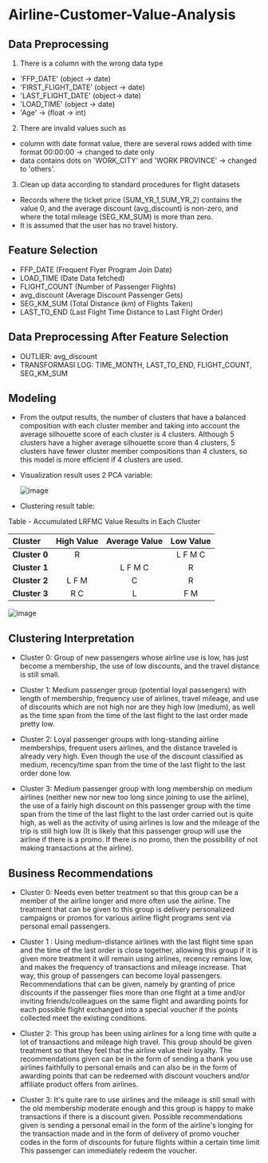 # Airline-Customer-Value-Analysis

## Data Preprocessing

1. There is a column with the wrong data type
   
- 'FFP_DATE' (object -> date)
- 'FIRST_FLIGHT_DATE' (object -> date)
- 'LAST_FLIGHT_DATE' (object-> date)
- 'LOAD_TIME' (object -> date)
- 'Age' -> (float -> int)

2. There are invalid values such as
   
- column with date format value, there are several rows added with time format 00:00:00 -> changed to date only
- data contains dots on 'WORK_CITY' and 'WORK PROVINCE' -> changed to 'others'.

3. Clean up data according to standard procedures for flight datasets

- Records where the ticket price (SUM_YR_1,SUM_YR_2) contains the value 0, and the average discount (avg_discount) is non-zero, and where the total mileage (SEG_KM_SUM) is more than zero.
- It is assumed that the user has no travel history.

## Feature Selection

- FFP_DATE (Frequent Flyer Program Join Date)
- LOAD_TIME (Date Data fetched)
- FLIGHT_COUNT (Number of Passenger Flights)
- avg_discount (Average Discount Passenger Gets)
- SEG_KM_SUM (Total Distance (km) of Flights Taken)
- LAST_TO_END (Last Flight Time Distance to Last Flight Order)

## Data Preprocessing After Feature Selection

- OUTLIER: avg_discount
- TRANSFORMASI LOG: TIME_MONTH, LAST_TO_END, FLIGHT_COUNT, SEG_KM_SUM

## Modeling

- From the output results, the number of clusters that have a balanced composition with each cluster member and taking into account the average silhouette score of each cluster is 4 clusters.
  Although 5 clusters have a higher average silhouette score than 4 clusters, 5 clusters have fewer cluster member compositions than 4 clusters, so this model is more efficient if 4 clusters are used.
- Visualization result uses 2 PCA variable:
  
  ![image](https://github.com/nunuufdlh01/Airline-Customer-Value-Analysis/assets/89932073/ac249e04-b8de-4910-8053-133ae22b7ae9)

- Clustering result table:

  <p style="text-align: center;">
Table - Accumulated LRFMC Value Results in Each Cluster
</p> 

|  Cluster  | High Value | Average Value | Low Value |
| :-------- | :--------: | :-----------: | :-------: |
| **Cluster 0** | R |  | L F M C |
| **Cluster 1** |  | L F M C | R |
| **Cluster 2** | L F M | C | R |
| **Cluster 3** | R C | L | F M |

![image](https://github.com/nunuufdlh01/Airline-Customer-Value-Analysis/assets/89932073/d48f7f65-012c-4be6-928e-13336517ae16)


## Clustering Interpretation

- Cluster 0: Group of new passengers whose airline use is low, has just become a membership,
the use of low discounts, and the travel distance is still small.

- Cluster 1: Medium passenger group (potential loyal passengers) with length of membership, frequency
use of airlines, travel mileage, and use of discounts which are not high nor are they high
low (medium), as well as the time span from the time of the last flight to the last order made
pretty low.

- Cluster 2: Loyal passenger groups with long-standing airline memberships, frequent users
airlines, and the distance traveled is already very high. Even though the use of the discount
classified as medium, recency/time span from the time of the last flight to the last order
done low.

- Cluster 3: Medium passenger group with long membership on medium airlines (neither new nor new
too long since joining to use the airline), the use of a fairly high discount on
this passenger group with the time span from the time of the last flight to the last order
carried out is quite high, as well as the activity of using airlines is low and the mileage of the trip is still high
low (It is likely that this passenger group will use the airline if there is a promo. If there is no promo, then
the possibility of not making transactions at the airline).

## Business Recommendations

- Cluster 0: Needs even better treatment so that this group can be a member of the airline longer and
more often use the airline. The treatment that can be given to this group is delivery
personalized campaigns or promos for various airline flight programs sent via personal email
passengers.

- Cluster 1 : Using medium-distance airlines with the last flight time span and
the time of the last order is close together, allowing this group if it is given more treatment it will remain
using airlines, recency remains low, and makes the frequency of transactions and mileage increase.
That way, this group of passengers can become loyal passengers. Recommendations that can be given, namely by
granting of price discounts if the passenger flies more than one flight at a time
and/or inviting friends/colleagues on the same flight and awarding points for each possible flight
exchanged into a special voucher if the points collected meet the existing conditions.

- Cluster 2: This group has been using airlines for a long time with quite a lot of transactions and mileage
high travel. This group should be given treatment so that they feel that the airline
value their loyalty. The recommendations given can be in the form of sending a thank you
use airlines faithfully to personal emails and can also be in the form of awarding points that can be redeemed
with discount vouchers and/or affiliate product offers from airlines.

- Cluster 3: It's quite rare to use airlines and the mileage is still small with the old membership
moderate enough and this group is happy to make transactions if there is a discount given. Possible recommendations
given is sending a personal email in the form of the airline's longing for the transaction made and in the form of
delivery of promo voucher codes in the form of discounts for future flights within a certain time limit
This passenger can immediately redeem the voucher.
